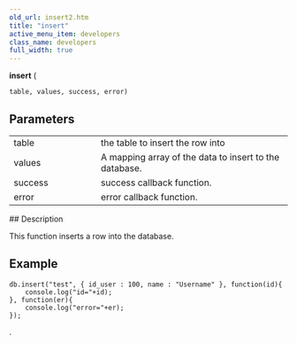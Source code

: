 ```yaml
---
old_url: insert2.htm
title: "insert"
active_menu_item: developers
class_name: developers
full_width: true
---
```



**insert** (

    table, values, success, error)
     
   

## Parameters

<table>
<tr>
<td width="193">
table

</td>
<td width="17">

</td>
<td width="670">
the table to insert the row into

</td>
</tr>
<tr>
<td width="193">
values

</td>
<td width="17">

</td>
<td width="670">
A mapping array of the data to insert to the database.

</td>
</tr>
<tr>
<td width="193">
success

</td>
<td width="17">

</td>
<td width="670">
success callback function.

</td>
</tr>
<tr>
<td width="193">
error

</td>
<td width="17">

</td>
<td width="670">
error callback function.

</td>
</tr>
</table>
## Description

This function inserts a row into the database.

## Example

    db.insert("test", { id_user : 100, name : "Username" }, function(id){ 
        console.log("id="+id); 
    }, function(er){
        console.log("error="+er);
    });
   

.
